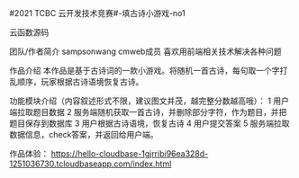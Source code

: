 #2021 TCBC 云开发技术竞赛#-填古诗小游戏-no1

云函数源码

团队/作者简介
sampsonwang cmweb成员 喜欢用前端相关技术解决各种问题

作品介绍
本作品是基于古诗词的一款小游戏。将随机一首古诗，每句取一个字打乱顺序，玩家根据古诗语境恢复古诗。


功能模块介绍（内容叙述形式不限，建议图文并茂，越完整分数越高哦）：
1 用户端拉取题目数据
2 服务端随机获取一首古诗，并删除部分字符，作为题目，并把题目保存到数据库
3 用户根据古诗语境，恢复古诗
4 用户提交答案
5 服务端拉取数据信息，check答案，并返回给用户端。

作品体验：
https://hello-cloudbase-1gjrribi96ea328d-1251036730.tcloudbaseapp.com/index.html

